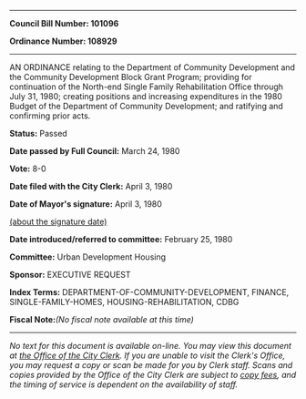 

********

**Council Bill Number: 101096**
   
**Ordinance Number: 108929**
********

 AN ORDINANCE relating to the Department of Community Development and the Community Development Block Grant Program; providing for continuation of the North-end Single Family Rehabilitation Office through July 31, 1980; creating positions and increasing expenditures in the 1980 Budget of the Department of Community Development; and ratifying and confirming prior acts.

**Status:** Passed
   
**Date passed by Full Council:** March 24, 1980
   
**Vote:** 8-0
   
**Date filed with the City Clerk:** April 3, 1980
   
**Date of Mayor's signature:** April 3, 1980
   
[(about the signature date)](/~public/approvaldate.htm)
   
   
   
**Date introduced/referred to committee:** February 25, 1980
   
**Committee:** Urban Development Housing
   
**Sponsor:** EXECUTIVE REQUEST
   
   
**Index Terms:** DEPARTMENT-OF-COMMUNITY-DEVELOPMENT, FINANCE, SINGLE-FAMILY-HOMES, HOUSING-REHABILITATION, CDBG

**Fiscal Note:**_(No fiscal note available at this time)_
********

_No text for this document is available on-line. You may view this document at [the Office of the City Clerk](http://www.seattle.gov/leg/clerk/contactUs.htm). If you are unable to visit the Clerk's Office, you may request a copy or scan be made for you by Clerk staff. Scans and copies provided by the Office of the City Clerk are subject to [copy fees](http://clerk.seattle.gov/~public/clerkfees.htm), and the timing of service is dependent on the availability of staff._

